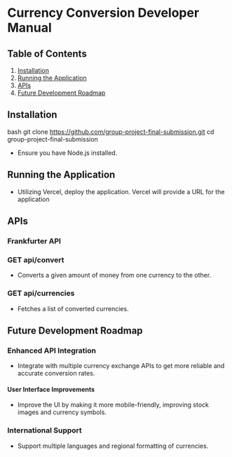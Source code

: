 # Currency Conversion Developer Manual

## Table of Contents
1. [Installation](#installation)
2. [Running the Application](#running-the-application)
3. [APIs](#apis)
4. [Future Development Roadmap](#future-development-roadmap)

## Installation

bash
git clone https://github.com/group-project-final-submission.git
cd group-project-final-submission

- Ensure you have Node.js installed.

## Running the Application

- Utilizing Vercel, deploy the application. Vercel will provide a URL for the application 

## APIs

### Frankfurter API

### GET api/convert

- Converts a given amount of money from one currency to the other.

### GET api/currencies

- Fetches a list of converted currencies.

## Future Development Roadmap

### Enhanced API Integration

- Integrate with multiple currency exchange APIs to get more reliable and accurate conversion rates.

#### User Interface Improvements

- Improve the UI by making it more mobile-friendly, improving stock images and currency symbols.

### International Support

- Support multiple languages and regional formatting of currencies.




